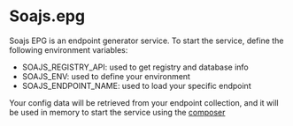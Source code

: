 # Soajs.epg

Soajs EPG is an endpoint generator service.
To start the service, define the following environment variables:
- SOAJS_REGISTRY_API: used to get registry and database info
- SOAJS_ENV: used to define your environment
- SOAJS_ENDPOINT_NAME: used to load your specific endpoint

Your config data will be retrieved from your endpoint collection, and it will be used in memory to start the service using the [composer](https://github.com/soajs/soajs.composer)

